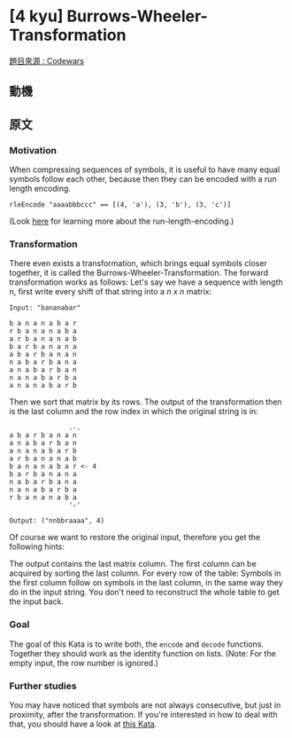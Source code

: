 ﻿# [4 kyu] Burrows-Wheeler-Transformation
[題目來源 : Codewars](https://www.codewars.com/kata/54ce4c6804fcc440a1000ecb/train/csharp)

## 動機



## 原文

### Motivation

When compressing sequences of symbols, 
it is useful to have many equal symbols follow each other, 
because then they can be encoded with a run length encoding.
```
rleEncode "aaaabbbccc" == [(4, 'a'), (3, 'b'), (3, 'c')]
```
(Look [here][1] for learning more about the run-length-encoding.)

### Transformation

There even exists a transformation, 
which brings equal symbols closer together, 
it is called the Burrows-Wheeler-Transformation. 
The forward transformation works as follows: 
Let's say we have a sequence with length n, 
first write every shift of that string into a _n x n_ matrix:

```
Input: "bananabar"

b a n a n a b a r
r b a n a n a b a
a r b a n a n a b
b a r b a n a n a
a b a r b a n a n
n a b a r b a n a
a n a b a r b a n
n a n a b a r b a
a n a n a b a r b
```

Then we sort that matrix by its rows. 
The output of the transformation then is the last column and the row 
index in which the original string is in:

```
               .-.
a b a r b a n a n
a n a b a r b a n
a n a n a b a r b
a r b a n a n a b
b a n a n a b a r <- 4
b a r b a n a n a
n a b a r b a n a
n a n a b a r b a
r b a n a n a b a
               '-'

Output: ("nnbbraaaa", 4)
```
Of course we want to restore the original input, 
therefore you get the following hints:

The output contains the last matrix column.
The first column can be acquired by sorting the last column.
For every row of the table: 
Symbols in the first column follow on symbols in the last column, 
in the same way they do in the input string.
You don't need to reconstruct the whole table to get the input back.

### Goal

The goal of this Kata is to write both, 
the ```encode``` and ```decode``` functions. 
Together they should work as the identity function on lists. 
(Note: For the empty input, the row number is ignored.)

### Further studies

You may have noticed that symbols are not always consecutive, 
but just in proximity, after the transformation. 
If you're interested in how to deal with that, 
you should have a look at [this Kata][2].

[1]:(http://www.codewars.com/kata/run-length-encoding/)
[2]:(http://www.codewars.com/kata/move-to-front-encoding/)